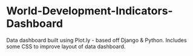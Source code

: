 # World-Development-Indicators-Dashboard

Data dashboard built using Plot.ly - based off Django & Python. Includes some CSS to improve layout of data dashboard.

